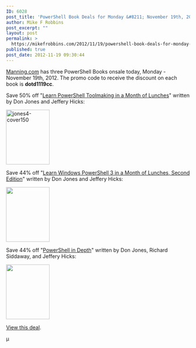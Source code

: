 ```yaml
---
ID: 6028
post_title: 'PowerShell Book Deals for Monday &#8211; November 19th, 2012'
author: Mike F Robbins
post_excerpt: ""
layout: post
permalink: >
  https://mikefrobbins.com/2012/11/19/powershell-book-deals-for-monday-november-19th-2012/
published: true
post_date: 2012-11-19 09:30:44
---
```

<a href="http://www.manning.com/" target="_blank">Manning.com</a> has three PowerShell Books onsale today, Monday - November 19th, 2012. The promo code to receive the discount on each book is <strong>dotd1119cc</strong>.

Save 50% off "<a href="http://www.manning.com/jones4/" target="_blank">Learn PowerShell Toolmaking in a Month of Lunches</a>" written by Don Jones and Jeffery Hicks:

<a href="http://www.manning.com/jones4/" target="_blank"><img class="alignnone size-full wp-image-6361" alt="jones4-cover150" src="http://mikefrobbins.com/wp-content/uploads/2012/12/jones4-cover150.jpg?w=119" width="119" height="150" /></a>

Save 44% off "<a href="http://www.manning.com/jones3/" target="_blank">Learn Windows PowerShell 3 in a Month of Lunches, Second Edition</a>" written by Don Jones and Jeffery Hicks:

<a href="http://www.manning.com/jones3/" target="_blank"><img class="alignnone size-thumbnail wp-image-5698" title="powershell3" alt="" src="http://mikefrobbins.com/wp-content/uploads/2012/11/powershell3.jpg?w=119" width="119" height="150" /></a>

Save 44% off "<a href="http://www.manning.com/jones2/" target="_blank">PowerShell in Depth</a>" written by Don Jones, Richard Siddaway, and Jeffery Hicks:

<a href="http://www.manning.com/jones2/" target="_blank"><img class="alignnone size-thumbnail wp-image-6029" title="jones2_cover150" alt="" src="http://mikefrobbins.com/wp-content/uploads/2012/11/jones2_cover150.jpg?w=119" width="119" height="150" /></a>

<a href="http://conta.cc/TLpgTP" target="_blank">View this deal</a>.

µ